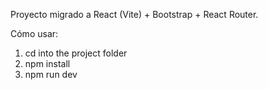 Proyecto migrado a React (Vite) + Bootstrap + React Router.

Cómo usar:
1. cd into the project folder
2. npm install
3. npm run dev